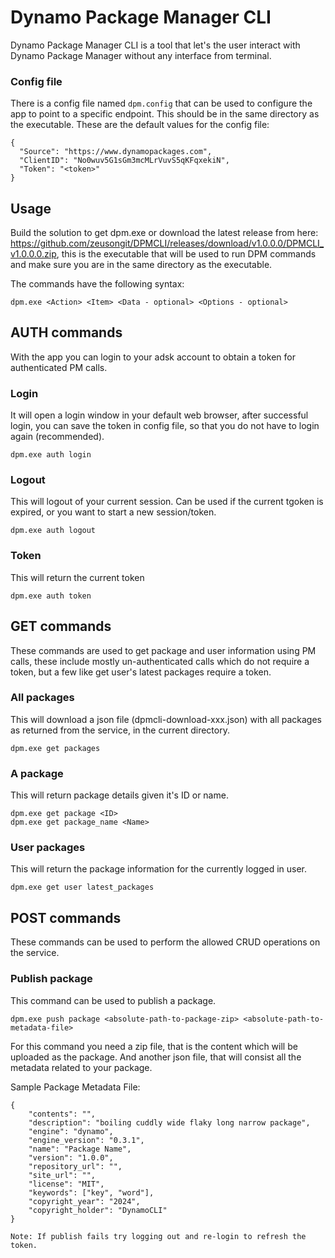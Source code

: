 # Dynamo Package Manager CLI
 Dynamo Package Manager CLI is a tool that let's the user interact with Dynamo Package Manager without any interface from terminal.

### Config file
 There is a config file named `dpm.config` that can be used to configure the app to point to a specific endpoint. This should be in the same directory as the executable.
 These are the default values for the config file:
```
{
  "Source": "https://www.dynamopackages.com",
  "ClientID": "No0wuv5G1sGm3mcMLrVuvS5qKFqxekiN",
  "Token": "<token>"
}
```

 ## Usage

 Build the solution to get dpm.exe or download the latest release from here: https://github.com/zeusongit/DPMCLI/releases/download/v1.0.0.0/DPMCLI_v1.0.0.0.zip, this is the executable that will be used to run DPM commands and make sure you are in the same directory as the executable.

 The commands have the following syntax:

 ```
 dpm.exe <Action> <Item> <Data - optional> <Options - optional>
 ```

## AUTH commands

With the app you can login to your adsk account to obtain a token for authenticated PM calls.

### Login
It will open a login window in your default web browser, after successful login, you can save the token in config file, so that you do not have to login again (recommended).

```
dpm.exe auth login
```

### Logout
This will logout of your current session. Can be used if the current tgoken is expired, or you want to start a new session/token.
```
dpm.exe auth logout
```

### Token
This will return the current token
```
dpm.exe auth token
```

## GET commands

 These commands are used to get package and user information using PM calls, these include mostly un-authenticated calls which do not require a token, but a few like get user's latest packages require a token.

 ### All packages
 This will download a json file (dpmcli-download-xxx.json) with all packages as returned from the service, in the current directory.
 ```
 dpm.exe get packages
 ```

 ### A package
 This will return package details given it's ID or name.
 ```
 dpm.exe get package <ID>
 dpm.exe get package_name <Name>
 ```

 ### User packages
 This will return the package information for the currently logged in user.
 ```
 dpm.exe get user latest_packages
 ```

 ## POST commands

 These commands can be used to perform the allowed CRUD operations on the service.

 ### Publish package
 This command can be used to publish a package.

```
dpm.exe push package <absolute-path-to-package-zip> <absolute-path-to-metadata-file>
```
For this command you need a zip file, that is the content which will be uploaded as the package.
And another json file, that will consist all the metadata related to your package.

Sample Package Metadata File:
```
{
    "contents": "",
    "description": "boiling cuddly wide flaky long narrow package",
    "engine": "dynamo",
    "engine_version": "0.3.1",
    "name": "Package Name",
    "version": "1.0.0",
    "repository_url": "",
    "site_url": "",
    "license": "MIT",
    "keywords": ["key", "word"],
    "copyright_year": "2024",
    "copyright_holder": "DynamoCLI"
}
``` 

`Note: If publish fails try logging out and re-login to refresh the token.`

